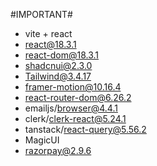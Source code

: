 #IMPORTANT#

- vite + react
- react@18.3.1
- react-dom@18.3.1
- shadcnui@2.3.0
- Tailwind@3.4.17
- framer-motion@10.16.4
- react-router-dom@6.26.2
- emailjs/browser@4.4.1
- clerk/clerk-react@5.24.1
- tanstack/react-query@5.56.2
- MagicUI
- razorpay@2.9.6

